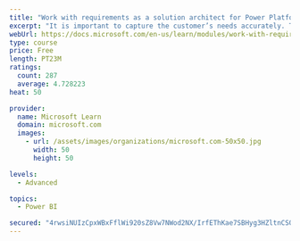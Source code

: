 ```yaml
---
title: "Work with requirements as a solution architect for Power Platform and Dynamics 365"
excerpt: "It is important to capture the customer’s needs accurately. This module explains how to capture requirements and identify functional and non-functional items."
webUrl: https://docs.microsoft.com/en-us/learn/modules/work-with-requirements/
type: course
price: Free
length: PT23M
ratings:
  count: 287
  average: 4.728223
heat: 50

provider:
  name: Microsoft Learn
  domain: microsoft.com
  images:
    - url: /assets/images/organizations/microsoft.com-50x50.jpg
      width: 50
      height: 50

levels:
  - Advanced

topics:
  - Power BI

secured: "4rwsiNUIzCpxWBxFflWi920sZ8Vw7NWod2NX/IrfEThKae7SBHyg3HZltnCSQq5xfc5yds8YVsEnrt8vsKyYlSz2H96MR1NZMwEnDw4ejeinUMD5rT7B5Gl/uppJaGsR8tm5D7PPfze2S/G3qtTqW6Wk6pXFYR/xuiLzLUd/MPlkNjlkiZDIbUQp/5E7C0AcMkaJYnEtsHfVZcvcQfJndabuffb2I5lSRv8GUvSDBMdHi1tNtuC69kqDRNFNP61MAyx/czIgzOE/aJAUI2kKdtuWjWLNewkAXzwn1dG/bqigHLx69WmfoYqHZcuVc7qgWFgOcHTQXEVclrWB2ut4F2j7uqEwCD2Pb4GVSrFVHDux4DBT/eOuzCqQGvUoknUQF7IN9ipsntkwDqO+sot6cSVohfdX2sR5ZsHiN9eC/0I=;GlM9TaVttgH8kiPE0bcnKw=="
---
```


